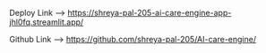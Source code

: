 Deploy Link --> https://shreya-pal-205-ai-care-engine-app-jhl0fq.streamlit.app/

Github Link --> https://github.com/shreya-pal-205/AI-care-engine/
